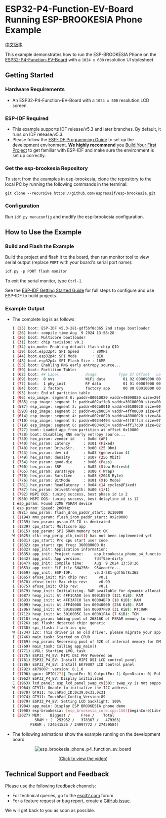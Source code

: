 # ESP32-P4-Function-EV-Board Running ESP-BROOKESIA Phone Example

[中文版本](./README_CN.md)

This example demonstrates how to run the ESP-BROOKESIA Phone on the [ESP32-P4-Function-EV-Board](https://docs.espressif.com/projects/esp-dev-kits/en/latest/esp32p4/esp32-p4-function-ev-board/index.html) with a `1024 x 600` resolution UI stylesheet.

## Getting Started

### Hardware Requirements

* An ESP32-P4-Function-EV-Board with a `1024 x 600` resolution LCD screen.

### ESP-IDF Required

- This example supports IDF release/v5.3 and later branches. By default, it runs on IDF release/v5.3.
- Please follow the [ESP-IDF Programming Guide](https://docs.espressif.com/projects/esp-idf/en/latest/esp32/get-started/index.html) to set up the development environment. **We highly recommend** you [Build Your First Project](https://docs.espressif.com/projects/esp-idf/en/latest/esp32/get-started/index.html#build-your-first-project) to get familiar with ESP-IDF and make sure the environment is set up correctly.

### Get the esp-brookesia Repository

To start from the examples in esp-brookesia, clone the repository to the local PC by running the following commands in the terminal:

```
git clone --recursive https://github.com/espressif/esp-brookesia.git
```

### Configuration

Run `idf.py menuconfig` and modify the esp-brookesia configuration.

## How to Use the Example

### Build and Flash the Example

Build the project and flash it to the board, then run monitor tool to view serial output (replace `PORT` with your board's serial port name):

```c
idf.py -p PORT flash monitor
```

To exit the serial monitor, type `Ctrl-]`.

See the [ESP-IDF Getting Started Guide](https://docs.espressif.com/projects/esp-idf/en/latest/get-started/index.html) for full steps to configure and use ESP-IDF to build projects.

### Example Output

- The complete log is as follows:

    ```bash
    I (25) boot: ESP-IDF v5.3-281-gdf5bf8c365 2nd stage bootloader
    I (26) boot: compile time Aug  9 2024 13:58:28
    I (26) boot: Multicore bootloader
    I (31) boot: chip revision: v0.1
    I (34) qio_mode: Enabling default flash chip QIO
    I (39) boot.esp32p4: SPI Speed      : 80MHz
    I (44) boot.esp32p4: SPI Mode       : QIO
    I (48) boot.esp32p4: SPI Flash Size : 16MB
    I (53) boot: Enabling RNG early entropy source...
    I (59) boot: Partition Table:
    I (62) boot: ## Label            Usage          Type ST Offset   Length
    I (69) boot:  0 nvs              WiFi data        01 02 00009000 00006000
    I (77) boot:  1 phy_init         RF data          01 01 0000f000 00001000
    I (84) boot:  2 factory          factory app      00 00 00010000 00f00000
    I (93) boot: End of partition table
    I (96) esp_image: segment 0: paddr=00010020 vaddr=48090020 size=29ffc0h (2752448) map
    I (585) esp_image: segment 1: paddr=002affe8 vaddr=30100000 size=00020h (    32) load
    I (587) esp_image: segment 2: paddr=002b0010 vaddr=30100020 size=0003ch (    60) load
    I (593) esp_image: segment 3: paddr=002b0054 vaddr=4ff00000 size=0ffc4h ( 65476) load
    I (614) esp_image: segment 4: paddr=002c0020 vaddr=48000020 size=843dch (541660) map
    I (710) esp_image: segment 5: paddr=00344404 vaddr=4ff0ffc4 size=07c28h ( 31784) load
    I (719) esp_image: segment 6: paddr=0034c034 vaddr=4ff17c00 size=02c84h ( 11396) load
    I (727) boot: Loaded app from partition at offset 0x10000
    I (728) boot: Disabling RNG early entropy source...
    I (739) hex_psram: vendor id    : 0x0d (AP)
    I (740) hex_psram: Latency      : 0x01 (Fixed)
    I (740) hex_psram: DriveStr.    : 0x00 (25 Ohm)
    I (743) hex_psram: dev id       : 0x03 (generation 4)
    I (749) hex_psram: density      : 0x07 (256 Mbit)
    I (754) hex_psram: good-die     : 0x06 (Pass)
    I (760) hex_psram: SRF          : 0x02 (Slow Refresh)
    I (765) hex_psram: BurstType    : 0x00 ( Wrap)
    I (770) hex_psram: BurstLen     : 0x03 (2048 Byte)
    I (776) hex_psram: BitMode      : 0x01 (X16 Mode)
    I (781) hex_psram: Readlatency  : 0x04 (14 cycles@Fixed)
    I (787) hex_psram: DriveStrength: 0x00 (1/1)
    I (792) MSPI DQS: tuning success, best phase id is 2
    I (980) MSPI DQS: tuning success, best delayline id is 12
    I esp_psram: Found 32MB PSRAM device
    I esp_psram: Speed: 200MHz
    I (981) mmu_psram: flash_drom_paddr_start: 0x10000
    I (1194) mmu_psram: flash_irom_paddr_start: 0x2c0000
    I (1239) hex_psram: psram CS IO is dedicated
    I (1239) cpu_start: Multicore app
    I (1615) esp_psram: SPI SRAM memory test OK
    W (1625) clk: esp_perip_clk_init() has not been implemented yet
    I (1631) cpu_start: Pro cpu start user code
    I (1632) cpu_start: cpu freq: 360000000 Hz
    I (1632) app_init: Application information:
    I (1635) app_init: Project name:     esp_brookesia_phone_p4_function_ev_boa
    I (1642) app_init: App version:      7d4f9ae-dirty
    I (1647) app_init: Compile time:     Aug  9 2024 13:58:26
    I (1653) app_init: ELF file SHA256:  954eeeffe...
    I (1659) app_init: ESP-IDF:          v5.3-281-gdf5bf8c365
    I (1665) efuse_init: Min chip rev:     v0.1
    I (1670) efuse_init: Max chip rev:     v0.99
    I (1675) efuse_init: Chip rev:         v0.1
    I (1679) heap_init: Initializing. RAM available for dynamic allocation:
    I (1687) heap_init: At 4FF1CA50 len 0001E570 (121 KiB): RAM
    I (1693) heap_init: At 4FF3AFC0 len 00004BF0 (18 KiB): RAM
    I (1699) heap_init: At 4FF40000 len 00040000 (256 KiB): RAM
    I (1706) heap_init: At 50108080 len 00007F80 (31 KiB): RTCRAM
    I (1712) heap_init: At 3010005C len 00001FA4 (7 KiB): TCM
    I (1718) esp_psram: Adding pool of 26816K of PSRAM memory to heap allocator
    I (1726) spi_flash: detected chip: generic
    I (1730) spi_flash: flash io: qio
    W (1734) i2c: This driver is an old driver, please migrate your application code to adapt `driver/i2c_master.h`
    I (1746) main_task: Started on CPU0
    I (1769) esp_psram: Reserving pool of 32K of internal memory for DMA/internal allocations
    I (1769) main_task: Calling app_main()
    I (1771) LVGL: Starting LVGL task
    I (1775) ESP32_P4_EV: MIPI DSI PHY Powered on
    I (1781) ESP32_P4_EV: Install MIPI DSI LCD control panel
    I (1786) ESP32_P4_EV: Install EK79007 LCD control panel
    I (1792) ek79007: version: 0.1.0
    I (1796) gpio: GPIO[27]| InputEn: 0| OutputEn: 1| OpenDrain: 0| Pullup: 0| Pulldown: 0| Intr:0
    I (1962) ESP32_P4_EV: Display initialized
    E (1963) lcd_panel: esp_lcd_panel_swap_xy(50): swap_xy is not supported by this panel
    W (1964) GT911: Unable to initialize the I2C address
    I (1970) GT911: TouchPad_ID:0x39,0x31,0x31
    I (1974) GT911: TouchPad_Config_Version:89
    I (1979) ESP32_P4_EV: Setting LCD backlight: 100%
    I (1984) app_main: Display ESP BROOKESIA phone demo
    I (1990) esp-brookesia: [esp_brookesia_core.cpp:150](beginCore)Library version: 0.1.0
    I (2027) MEM:    Biggest /     Free /    Total
              SRAM : [  253952 /   378367 /   479363]
            PSRAM : [24641536 / 24997772 / 27459584]
    ```

- The following animations show the example running on the development board.

<p align="center">
<img src="https://dl.espressif.com/AE/esp-dev-kits/esp_brookesia_phone_p4_function_ev_board_1024_600_2.gif" alt ="esp_brookesia_phone_p4_function_ev_board">
</p>

<p align="center">
(<a href="https://dl.espressif.com/AE/esp-dev-kits/esp_brookesia_phone_demo_1024_600_compress.mp4">Click to view the video</a>)
</p>

## Technical Support and Feedback

Please use the following feedback channels:

- For technical queries, go to the [esp32.com](https://esp32.com/viewforum.php?f=22) forum.
- For a feature request or bug report, create a [GitHub issue](https://github.com/espressif/esp-brookesia/issues).

We will get back to you as soon as possible.
